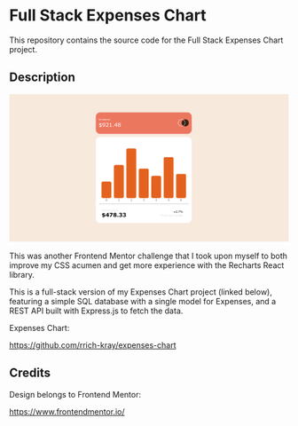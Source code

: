 # Full Stack Expenses Chart

This repository contains the source code for the Full Stack Expenses Chart project.

## Description

![Expenses Chart Screenshot](./client/src/images/screen1.png)

This was another Frontend Mentor challenge that I took upon myself to both improve my CSS acumen and get more experience with the Recharts React library.

This is a full-stack version of my Expenses Chart project (linked below), featuring a simple SQL database with a single model for Expenses, and a REST API built with Express.js to fetch the data.

Expenses Chart:

https://github.com/rrich-kray/expenses-chart

## Credits

Design belongs to Frontend Mentor:

https://www.frontendmentor.io/
